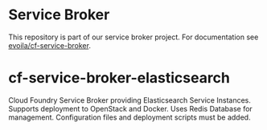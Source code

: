 # Service Broker
This repository is part of our service broker project. For documentation see [evoila/cf-service-broker](https://github.com/evoila/cf-service-broker).

# cf-service-broker-elasticsearch
Cloud Foundry Service Broker providing Elasticsearch Service Instances. Supports deployment to OpenStack and Docker. Uses Redis Database for management. Configuration files and deployment scripts must be added. 
